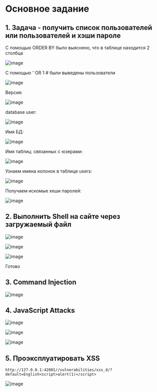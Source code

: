 # Основное задание

## 1. Задача - получить список пользователей или пользователей и хэши пароле

С помощью ORDER BY было выяснено, что в таблице находится 2 столбца

![image](https://github.com/Kcchernikov/information_security/assets/80039707/1cb0ea9b-6b00-4b6c-a02b-7872cbd275b8)

С помощью ' OR 1 # были выведены пользователи

![image](https://github.com/Kcchernikov/information_security/assets/80039707/1bf1c658-5507-4362-899d-783cbf2cb1da)

Версия:

![image](https://github.com/Kcchernikov/information_security/assets/80039707/1dc436ff-7ab9-408d-9fae-815d308ec6e6)

database user:

![image](https://github.com/Kcchernikov/information_security/assets/80039707/1c614640-3116-4c2f-8eb8-e930df07e6e0)

Имя БД:

![image](https://github.com/Kcchernikov/information_security/assets/80039707/701208a7-bf36-4ba7-8a49-c2a4ccce7a9f)

Имя таблиц: связанных с юзерами:

![image](https://github.com/Kcchernikov/information_security/assets/80039707/23cd19b8-b9d3-4a39-8ab1-023bc29a9ce1)

Узнаем имена колонок в таблице users:

![image](https://github.com/Kcchernikov/information_security/assets/80039707/64dd9059-9c57-4095-b336-06de6ac768f9)

Получаем искомые хеши паролей:

![image](https://github.com/Kcchernikov/information_security/assets/80039707/b8227344-4fa1-4087-b3b6-33d022ef0cd3)

## 2. Выполнить Shell на сайте через загружаемый файл

![image](https://github.com/Kcchernikov/information_security/assets/80039707/69bc4148-5bc1-46e5-a339-183b6d0cdada)

![image](https://github.com/Kcchernikov/information_security/assets/80039707/903daf2d-a025-4d40-83e0-d6ef08982fe1)

![image](https://github.com/Kcchernikov/information_security/assets/80039707/20c50b6b-b664-473d-b635-633df65d3dbe)

Готово

## 3. Command Injection

![image](https://github.com/Kcchernikov/information_security/assets/80039707/913510c5-3c1e-4bb9-98ad-e4e95958dfda)

## 4. JavaScript Attacks

![image](https://github.com/Kcchernikov/information_security/assets/80039707/4e9a6c0b-b579-4cd9-a178-32070b4fe473)

![image](https://github.com/Kcchernikov/information_security/assets/80039707/19697f54-a2e2-4ee2-bf80-25cd122752af)

![image](https://github.com/Kcchernikov/information_security/assets/80039707/de94f281-eea1-404e-baa6-4de5acd3005f)

## 5. Проэксплуатировать XSS

`http://127.0.0.1:42001//vulnerabilities/xss_d/?default=English<script>alert(1)</script>`

![image](https://github.com/Kcchernikov/information_security/assets/80039707/b10ff0ee-230e-4959-92eb-084c6686b58b)



